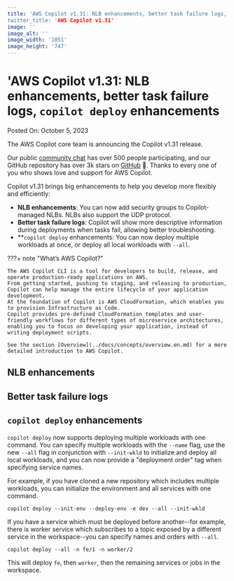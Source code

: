 ```yaml
---
title: 'AWS Copilot v1.31: NLB enhancements, better task failure logs, `copilot deploy` enhancements
twitter_title: 'AWS Copilot v1.31'
image: ''
image_alt: ''
image_width: '1051'
image_height: '747'
---
```


# 'AWS Copilot v1.31: NLB enhancements, better task failure logs, `copilot deploy` enhancements

Posted On: October 5, 2023

The AWS Copilot core team is announcing the Copilot v1.31 release.

Our public [сommunity сhat](https://app.gitter.im/#/room/#aws_copilot-cli:gitter.im) has over 500 people participating, and our GitHub repository has over 3k stars on [GitHub](http://github.com/aws/copilot-cli/) 🚀.
Thanks to every one of you who shows love and support for AWS Copilot.

Copilot v1.31 brings big enhancements to help you develop more flexibly and efficiently:

- **NLB enhancements**: You can now add security groups to Copilot-managed NLBs. NLBs also support the UDP protocol.
- **Better task failure logs**: Copilot will show more descriptive information during deployments when tasks fail, allowing better troubleshooting.
- **`copilot deploy` enhancements: You can now deploy multiple workloads at once, or deploy all local workloads with `--all`.

???+ note "What’s AWS Copilot?"

    The AWS Copilot CLI is a tool for developers to build, release, and operate production-ready applications on AWS.
    From getting started, pushing to staging, and releasing to production, Copilot can help manage the entire lifecycle of your application development.
    At the foundation of Copilot is AWS CloudFormation, which enables you to provision Infrastructure as Code.
    Copilot provides pre-defined CloudFormation templates and user-friendly workflows for different types of microservice architectures,
    enabling you to focus on developing your application, instead of writing deployment scripts.

    See the section [Overview](../docs/concepts/overview.en.md) for a more detailed introduction to AWS Copilot.

## NLB enhancements

## Better task failure logs

## `copilot deploy` enhancements
`copilot deploy` now supports deploying multiple workloads with one command. You can specify multiple workloads with the
`--name` flag, use the new `--all` flag in conjunction with `--init-wkld` to initialize and deploy all local workloads,
and you can now provide a "deployment order" tag when specifying service names. 

For example, if you have cloned a new repository which includes multiple workloads, you can initialize the environment and 
all services with one command.
```console
copilot deploy --init-env --deploy-env -e dev --all --init-wkld
```

If you have a service which must be deployed before another--for example, there is worker service which subscribes to a topic exposed
by a different service in the workspace--you can specify names and orders with `--all`.
```console
copilot deploy --all -n fe/1 -n worker/2
```
This will deploy `fe`, then `worker`, then the remaining services or jobs in the workspace.